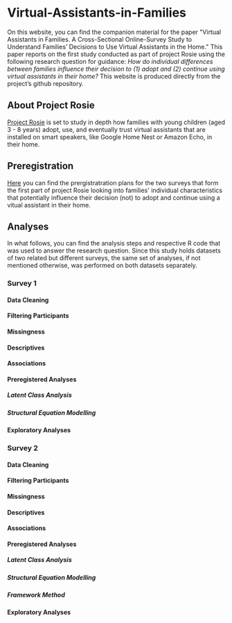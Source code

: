 # Virtual-Assistants-in-Families
On this website, you can find the companion material for the paper "Virtual Assistants in Families. A Cross-Sectional Online-Survey Study to Understand Families’ Decisions to Use Virtual Assistants in the Home." This paper reports on the first study conducted as part of project Rosie using the following research question for guidance: *How do individual differences between families influence their decision to (1) adopt and (2) continue using virtual assistants in their home?*
This website is produced directly from the project’s github repository. 

## About Project Rosie
[Project Rosie](https://www.uva.nl/en/shared-content/faculteiten/en/faculteit-der-maatschappij-en-gedragswetenschappen/news/2020/05/in-rosie-we-trust%E2%80%A6how-are-families-using-virtual-assistants.html) is set to study in depth how families with young children (aged 3 - 8 years) adopt, use, and eventually trust virtual assistants that are installed on smart speakers, like Google Home Nest or Amazon Echo, in their home. 

## Preregistration
[Here](https://osf.io/pmwud/?view_only=aaa1b70f0f75468388c8f50e2fed508f) you can find the prergistratration plans for the two surveys that form the first part of project Rosie looking into families' individual characteristics that potentially influence their decision (not) to adopt and continue using a vitual assistant in their home.

## Analyses
In what follows, you can find the analysis steps and respective R code that was used to answer the research question. Since this study holds datasets of two related but different surveys, the same set of analyses, if not mentioned otherwise, was performed on both datasets separately. 

### Survey 1

#### Data Cleaning

#### Filtering Participants

#### Missingness

#### Descriptives

#### Associations

#### Preregistered Analyses

##### Latent Class Analysis

##### Structural Equation Modelling

#### Exploratory Analyses

### Survey 2

#### Data Cleaning

#### Filtering Participants

#### Missingness

#### Descriptives

#### Associations

#### Preregistered Analyses

##### Latent Class Analysis

##### Structural Equation Modelling

##### Framework Method

#### Exploratory Analyses

